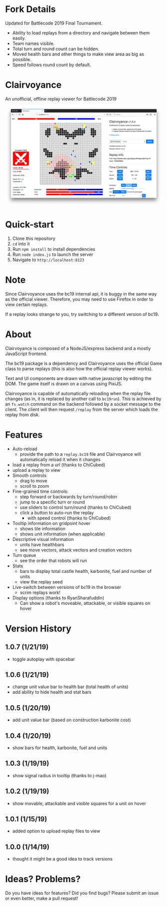 # Fork Details

Updated for Battlecode 2019 Final Tournament.

- Ability to load replays from a directory and navigate between them easily.
- Team names visible.
- Total turn and round count can be hidden.
- Moved health bars and other things to make view area as big as possible.
- Speed follows round count by default.

# Clairvoyance

An unofficial, offline replay viewer for Battlecode 2019

![](view.png)

# Quick-start

1. Clone this repository
2. `cd` into it
3. Run `npm install` to install dependencies
4. Run `node index.js` to launch the server
5. Navigate to `http://localhost:8123`

# Note

Since Clairvoyance uses the bc19 internal api, it is buggy in the same way as the official viewer. Therefore, you may need to use Firefox in order to view certain replays.

If a replay looks strange to you, try switching to a different version of bc19.

# About

Clairvoyance is composed of a NodeJS/express backend and a mostly JavaScript frontend.

The bc19 package is a dependency and Clairvoyance uses the official Game class to parse replays (this is also how the official replay viewer works).

Text and UI components are drawn with native javascript by editing the DOM. The game itself is drawn on a canvas using PixiJS.

Clairvoyance is capable of automatically reloading when the replay file changes (as in, it is replaced by another call to `bc19run`). This is achieved by an `fs.watch` command on the backend followed by a socket message to the client. The client will then request `/replay` from the server which loads the replay from disk.

# Features

* Auto-reload
    * provide the path to a `replay.bc19` file and Clairvoyance will automatically reload it when it changes
* load a replay from a url (thanks to ChiCubed)
* upload a replay to view
* Smooth controls
    * drag to move
    * scroll to zoom
* Fine-grained time controls:
    * step forward or backwards by turn/round/robin
    * jump to a specific turn or round
    * use sliders to control turn/round (thanks to ChiCubed)
    * click a button to auto-run the replay
        * with speed control (thanks to ChiCubed)
* Tooltip information on gridpoint hover
    * shows tile information
    * shows unit information (when applicable)
* Descriptive visual information
    * units have healthbars
    * see move vectors, attack vectors and creation vectors
* Turn queue
    * see the order that robots will run
* Stats
    * bars to display total castle health, karbonite, fuel and number of units
    * view the replay seed
* Live-switch between versions of bc19 in the browser
    * scrim replays work!
* Display options (thanks to RyanSharafuddin)
    * Can show a robot's moveable, attackable, or visible squares on hover

# Version History

## 1.0.7 (1/21/19)
* toggle autoplay with spacebar

## 1.0.6 (1/21/19)
* change unit value bar to health bar (total health of units)
* add ability to hide health and stat bars

## 1.0.5 (1/20/19)
* add unit value bar (based on construction karbonite cost)

## 1.0.4 (1/20/19)
* show bars for health, karbonite, fuel and units

## 1.0.3 (1/19/19)
* show signal radius in tooltip (thanks to j-mao)

## 1.0.2 (1/19/19)
* show movable, attackable and visible squares for a unit on hover

## 1.0.1 (1/15/19)
* added option to upload replay files to view

## 1.0.0 (1/14/19)
* thought it might be a good idea to track versions

# Ideas? Problems?

Do you have ideas for features? Did you find bugs? Please submit an issue or even better, make a pull request!
